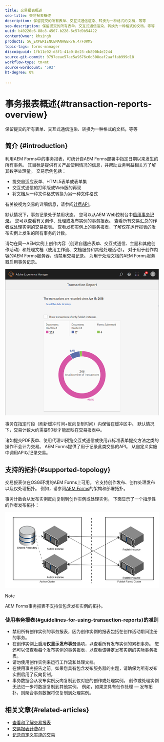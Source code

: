 ```yaml
---
title: 交易报表概述
seo-title: 交易报表概述
description: 保留提交的所有表单、交互式通信渲染、转换为一种格式的文档，等等
seo-description: 保留提交的所有表单、交互式通信渲染、转换为一种格式的文档，等等
uuid: b40220e6-88c8-4507-b228-6c57d9b54422
contentOwner: khsingh
products: SG_EXPERIENCEMANAGER/6.4/FORMS
topic-tags: forms-manager
discoiquuid: 1fb11e02-d8f1-41a0-8e23-cb890b4e2244
source-git-commit: 0797eeae57ac5a9676c6d308eaf2aaffab999d18
workflow-type: tm+mt
source-wordcount: '593'
ht-degree: 0%

---
```



# 事务报表概述{#transaction-reports-overview}

保留提交的所有表单、交互式通信渲染、转换为一种格式的文档，等等

## 简介 {#introduction}

利用AEM Forms中的事务报表，可统计自AEM Forms部署中指定日期以来发生的所有事务。 其目标是提供有关产品使用情况的信息，并帮助业务利益相关方了解其数字处理量。 交易示例包括：

* 提交自适应表单、HTML5表单或表单集
* 交互式通信的打印版或Web版的再现
* 将文档从一种文件格式转换为另一种文件格式

有关被视为交易的详细信息，请参阅[计费API](/help/forms/using/transaction-reports-billable-apis.md)。

默认情况下，事务记录处于禁用状态。 您可以从AEM Web控制台中[启用事务记录](/help/forms/using/viewing-and-understanding-transaction-reports.md#setting-up-transaction-reports)。 您可以查看有关创作、处理或发布实例的事务报表。 查看所有交易汇总的作者或处理实例的交易报表。 查看发布实例上的事务报表，了解仅在运行报表的发布实例上发生的所有事务的计数。

请勿在同一AEM实例上创作内容（创建自适应表单、交互式通信、主题和其他创作活动）和处理文档（使用工作流、文档服务和其他处理活动）。 对于用于创作内容的AEM Forms服务器，请禁用交易记录。 为用于处理文档的AEM Forms服务器启用事务记录。

![sample-transaction-report-author-1](assets/sample-transaction-report-author-1.png)

事务在指定时段（刷新缓冲时间+反向复制时间）内保留在缓冲区中。 默认情况下，交易计数大约需要90秒才能反映在交易报表中。

诸如提交PDF表单、使用代理UI预览交互式通信或使用非标准表单提交方法之类的操作不会计为交易。 AEM Forms提供了用于记录此类交易的API。 从自定义实施中调用API以记录交易。

## 支持的拓扑{#supported-topology}

交易报表仅在OSGi环境的AEM Forms上可用。 它支持创作发布、创作处理发布以及仅处理拓扑。 例如，请参阅[AEM Forms](/help/forms/using/transaction-reports-overview.md)的架构和部署拓扑。

事务计数会从发布实例反向复制到创作实例或处理实例。 下面显示了一个指示性的作者发布拓扑：

![simple-author-publish-topology](assets/simple-author-publish-topology.png)

>[!NOTE]
>
>AEM Forms事务报表不支持仅包含发布实例的拓扑。

### 使用事务报表{#guidelines-for-using-transaction-reports}的准则

* 禁用所有创作实例的事务报表，因为创作实例的报表包括在创作活动期间注册的事务。
* 在创作实例上启用&#x200B;**仅显示发布事务**&#x200B;选项，以查看所有发布实例的累积事务。 您还可以仅查看每个发布实例的事务报表，以查看该特定发布实例的实际事务报表。
* 请勿使用创作实例来运行工作流和处理文档。
* 在使用事务报告之前，如果您具有包含发布服务器的主题，请确保为所有发布实例启用了反向复制。
* 事务数据会从发布实例反向复制到仅对应的创作或处理实例。 创作或处理实例无法进一步将数据复制到其他实例。 例如，如果您具有创作处理 — 发布拓扑，则聚合事务数据将仅复制到处理实例。

## 相关文章{#related-articles}

* [查看和了解交易报表](/help/forms/using/viewing-and-understanding-transaction-reports.md)
* [交易报表计费API](/help/forms/using/transaction-reports-billable-apis.md)
* [记录自定义实施的交易](/help/forms/using/record-transaction-custom-implementation.md)

